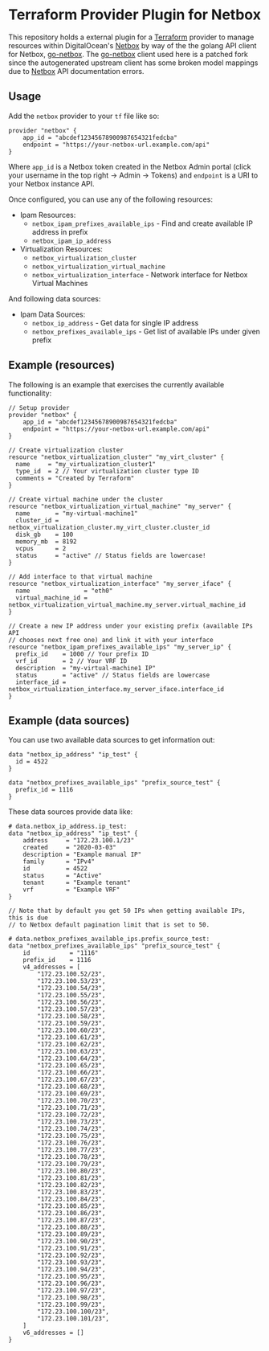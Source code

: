 # Terraform Provider Plugin for Netbox

This repository holds a external plugin for a [Terraform][1] provider to manage resources within DigitalOcean's [Netbox][2] by way of the the golang API client for Netbox, [go-netbox][3]. The [go-netbox][3] client used here is a patched fork since the autogenerated upstream client has some broken model mappings due to [Netbox][2] API documentation errors.

[1]: https://www.terraform.io/
[2]: https://github.com/digitalocean/netbox
[3]: https://github.com/peltzi/go-netbox

## Usage

Add the `netbox` provider to your `tf` file like so:

```hcl
provider "netbox" {
    app_id = "abcdef12345678900987654321fedcba"
    endpoint = "https://your-netbox-url.example.com/api"
}
```

Where `app_id` is a Netbox token created in the Netbox Admin portal (click your username in the top right -> Admin -> Tokens) and `endpoint` is a URI to your Netbox instance API.

Once configured, you can use any of the following resources:

- Ipam Resources:
  - `netbox_ipam_prefixes_available_ips` - Find and create available IP address in prefix
  - `netbox_ipam_ip_address`
- Virtualization Resources:
  - `netbox_virtualization_cluster`
  - `netbox_virtualization_virtual_machine`
  - `netbox_virtualization_interface` - Network interface for Netbox Virtual Machines

And following data sources:

- Ipam Data Sources:
  - `netbox_ip_address` - Get data for single IP address
  - `netbox_prefixes_available_ips` - Get list of available IPs under given prefix

## Example (resources)

The following is an example that exercises the currently available functionality:

```hcl
// Setup provider
provider "netbox" {
    app_id = "abcdef12345678900987654321fedcba"
    endpoint = "https://your-netbox-url.example.com/api"
}

// Create virtualization cluster
resource "netbox_virtualization_cluster" "my_virt_cluster" {
  name     = "my_virtualization_cluster1"
  type_id  = 2 // Your virtualization cluster type ID
  comments = "Created by Terraform"
}

// Create virtual machine under the cluster
resource "netbox_virtualization_virtual_machine" "my_server" {
  name       = "my-virtual-machine1"
  cluster_id = netbox_virtualization_cluster.my_virt_cluster.cluster_id
  disk_gb    = 100
  memory_mb  = 8192
  vcpus      = 2
  status     = "active" // Status fields are lowercase!
}

// Add interface to that virtual machine
resource "netbox_virtualization_interface" "my_server_iface" {
  name               = "eth0"
  virtual_machine_id = netbox_virtualization_virtual_machine.my_server.virtual_machine_id
}

// Create a new IP address under your existing prefix (available IPs API
// chooses next free one) and link it with your interface
resource "netbox_ipam_prefixes_available_ips" "my_server_ip" {
  prefix_id    = 1000 // Your prefix ID
  vrf_id       = 2 // Your VRF ID
  description  = "my-virtual-machine1 IP"
  status       = "active" // Status fields are lowercase
  interface_id = netbox_virtualization_interface.my_server_iface.interface_id
}
```

## Example (data sources)

You can use two available data sources to get information out:

```hcl
data "netbox_ip_address" "ip_test" {
  id = 4522
}

data "netbox_prefixes_available_ips" "prefix_source_test" {
  prefix_id = 1116
}
```

These data sources provide data like:

```hcl
# data.netbox_ip_address.ip_test:
data "netbox_ip_address" "ip_test" {
    address     = "172.23.100.1/23"
    created     = "2020-03-03"
    description = "Example manual IP"
    family      = "IPv4"
    id          = 4522
    status      = "Active"
    tenant      = "Example tenant"
    vrf         = "Example VRF"
}

// Note that by default you get 50 IPs when getting available IPs, this is due
// to Netbox default pagination limit that is set to 50.

# data.netbox_prefixes_available_ips.prefix_source_test:
data "netbox_prefixes_available_ips" "prefix_source_test" {
    id           = "1116"
    prefix_id    = 1116
    v4_addresses = [
        "172.23.100.52/23",
        "172.23.100.53/23",
        "172.23.100.54/23",
        "172.23.100.55/23",
        "172.23.100.56/23",
        "172.23.100.57/23",
        "172.23.100.58/23",
        "172.23.100.59/23",
        "172.23.100.60/23",
        "172.23.100.61/23",
        "172.23.100.62/23",
        "172.23.100.63/23",
        "172.23.100.64/23",
        "172.23.100.65/23",
        "172.23.100.66/23",
        "172.23.100.67/23",
        "172.23.100.68/23",
        "172.23.100.69/23",
        "172.23.100.70/23",
        "172.23.100.71/23",
        "172.23.100.72/23",
        "172.23.100.73/23",
        "172.23.100.74/23",
        "172.23.100.75/23",
        "172.23.100.76/23",
        "172.23.100.77/23",
        "172.23.100.78/23",
        "172.23.100.79/23",
        "172.23.100.80/23",
        "172.23.100.81/23",
        "172.23.100.82/23",
        "172.23.100.83/23",
        "172.23.100.84/23",
        "172.23.100.85/23",
        "172.23.100.86/23",
        "172.23.100.87/23",
        "172.23.100.88/23",
        "172.23.100.89/23",
        "172.23.100.90/23",
        "172.23.100.91/23",
        "172.23.100.92/23",
        "172.23.100.93/23",
        "172.23.100.94/23",
        "172.23.100.95/23",
        "172.23.100.96/23",
        "172.23.100.97/23",
        "172.23.100.98/23",
        "172.23.100.99/23",
        "172.23.100.100/23",
        "172.23.100.101/23",
    ]
    v6_addresses = []
}
```

